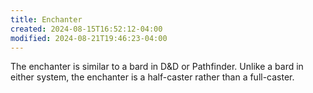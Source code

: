 ```yaml
---
title: Enchanter
created: 2024-08-15T16:52:12-04:00
modified: 2024-08-21T19:46:23-04:00
---
```


The enchanter is similar to a bard in D&D or Pathfinder. Unlike a bard in either system, the enchanter is a half-caster rather than a full-caster.
